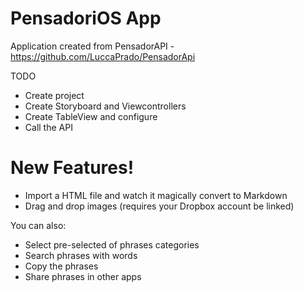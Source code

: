 # PensadoriOS App


Application created from PensadorAPI - https://github.com/LuccaPrado/PensadorApi

TODO
  - Create project
  - Create Storyboard and Viewcontrollers
  - Create TableView and configure
  - Call the API

# New Features!

  - Import a HTML file and watch it magically convert to Markdown
  - Drag and drop images (requires your Dropbox account be linked)


You can also:
  - Select pre-selected of phrases categories
  - Search phrases with words
  - Copy the phrases
  - Share phrases in other apps

